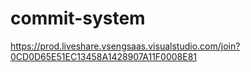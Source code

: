 # commit-system

https://prod.liveshare.vsengsaas.visualstudio.com/join?0CD0D65E51EC13458A1428907A11F0008E81
